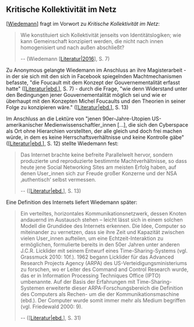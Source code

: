## Kritische Kollektivität im Netz

[[Wiedemann]] fragt im Vorwort zu _Kritische Kollektivität im Netz_: 
> Wie konstituiert sich Kollektivität jenseits von Identitätslogiken; wie kann Gemeinschaft konzipiert werden, die nicht nach innen homogenisiert und nach außen abschließt?
> 
> -- (Wiedemann [[Literatur|2016]], S. 7)

Zu Anonymous gelangte Wiedemann im Anschluss an ihre Magisterarbeit - in der sie sich mit den sich in Facebook spiegelnden Machtmechanismen befasste, "die Foucault mit dem Konzept der Gouvernementalität erfasst hatte" ([[Literatur|ebd.]], S. 7) - durch die Frage, "wie denn Widerstand unter den Bedingungen jener Gouvernementalität möglich sei und wie er überhaupt mit den Konzepten Michel Foucaults und den Theorien in seiner Folge zu konzipieren wäre." ([[Literatur|ebd.]], S. 13)

Im Anschluss an die Lektüre von "jenen 90er-Jahre-Utopien US-amerikanischer Medienwissenschaftler_innen […], die sich den Cyberspace als Ort ohne Hierarchien vorstellten, der alle gleich und doch frei machen würde, in dem es keine Herrschaftsverhältnisse und keine Kontrolle gäbe" ([[Literatur|ebd.]], S. 12) stellte Wiedemann fest:

> Das Internet brachte keine befreite Parallelwelt hervor, sondern produzierte und reproduzierte bestimmte Machtverhältnisse, so dass heute jene Social Networking Sites am meisten Erfolg haben, auf denen User_innen sich zur Freude großer Konzerne und der NSA ‚authentisch‘ selbst vermessen.
> 
> -- ([[Literatur|ebd.]], S. 13)

Eine Definition des Internets liefert Wiedemann später: 

> Ein verteiltes, horizontales Kommunikationsnetzwerk, dessen Knoten andauernd im Austausch stehen – leicht lässt sich in einem solchen Modell die Grundidee des Internets erkennen. Die Idee, Computer so miteinander zu vernetzen, dass sie ihre Zeit und Kapazität zwischen vielen User_innen aufteilen, um eine Echtzeit-Interaktion zu ermöglichen, formulierte bereits in den 50er Jahren unter anderen J.C.R. Licklider mit seinem Entwurf eines Time-Sharing-Systems (vgl. Grassmuck 2010: 10f.). 1962 begann Licklider für das Advanced Research Projects Agency (ARPA) des US-Verteidigungsministeriums zu forschen, wo er Leiter des Command and Control Research wurde, das er in Information Processing Techniques Office (IPTO) umbenannte. Auf der Basis der Erfahrungen mit Time-Sharing-Systemen erweiterte dieser ARPA-Forschungsbereich die Definition des Computers als Rechen- um die der Kommunikationsmaschine (ebd.). Der Computer wurde somit immer mehr als Medium begriffen (vgl. Friedewald 2000: 9).
> 
> -- ([[Literatur|ebd.]], S. 31)


[Wiedemann]: Wiedemann.md "Carolin Wiedemann"
[Literatur|2016]: Literatur.md "2016"
[Literatur|ebd.]: Literatur.md "ebd."